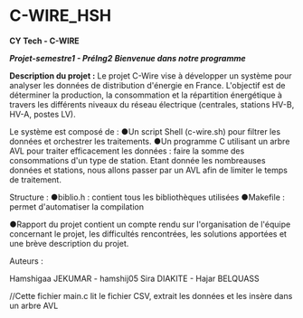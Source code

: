 # C-WIRE_HSH

**************CY Tech - C-WIRE**************

******Projet-semestre1 - PréIng2*****
**Bienvenue dans notre programme***

**Description du projet :**
Le projet C-Wire vise à développer un système pour analyser les données de distribution d'énergie en France. L'objectif est de déterminer la production, la consommation et la répartition énergétique à travers les différents niveaux du réseau électrique (centrales, stations HV-B, HV-A, postes LV).

Le système est composé de :
●Un script Shell (c-wire.sh) pour filtrer les données et orchestrer les traitements.
●Un programme C utilisant un arbre AVL pour traiter efficacement les données : faire la somme des consommations d'un type de station. Etant donnée les nombreauses données et stations, nous allons passer par un AVL afin de limiter le temps de traitement.


Structure : 
●biblio.h : contient tous les bibliothèques utilisées
●Makefile : permet d'automatiser la compilation

●Rapport du projet contient un compte rendu sur l'organisation de l'équipe concernant le projet, les difficultés rencontrées, les solutions apportées et une brève description du projet.


Auteurs : 

Hamshigaa JEKUMAR - hamshij05
Sira DIAKITE - 
Hajar BELQUASS

//Cette fichier main.c lit le fichier CSV, extrait les données et les insère dans un arbre AVL
